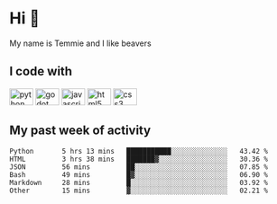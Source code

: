 <h1 align="left">Hi 👋</h1>

<p>My name is Temmie and I like beavers</p>

<h2 align="left">I code with</h2>

<div align="left">
  <img src="https://cdn.jsdelivr.net/gh/devicons/devicon/icons/python/python-original.svg" height="30" width="42" alt="python logo"/>
  <img src="https://cdn.jsdelivr.net/gh/devicons/devicon/icons/godot/godot-original.svg" height="30" width="42" alt="godot logo"/>
  <img src="https://cdn.jsdelivr.net/gh/devicons/devicon/icons/javascript/javascript-original.svg" height="30" width="42" alt="javascript logo"/>
  <img src="https://cdn.jsdelivr.net/gh/devicons/devicon/icons/html5/html5-original.svg" height="30" width="42" alt="html5 logo"/>
  <img src="https://cdn.jsdelivr.net/gh/devicons/devicon/icons/css3/css3-original.svg" height="30" width="42" alt="css3 logo"/>
</div>


<h2 align="left">My past week of activity</h2>

<!--START_SECTION:waka-->

```text
Python       5 hrs 13 mins   ███████████░░░░░░░░░░░░░░   43.42 %
HTML         3 hrs 38 mins   ███████▓░░░░░░░░░░░░░░░░░   30.36 %
JSON         56 mins         ██░░░░░░░░░░░░░░░░░░░░░░░   07.85 %
Bash         49 mins         █▓░░░░░░░░░░░░░░░░░░░░░░░   06.90 %
Markdown     28 mins         █░░░░░░░░░░░░░░░░░░░░░░░░   03.92 %
Other        15 mins         ▓░░░░░░░░░░░░░░░░░░░░░░░░   02.21 %
```

<!--END_SECTION:waka-->
